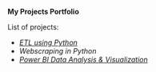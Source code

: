 __My Projects Portfolio__

List of projects:
* _[ETL using Python](https://github.com/mbhagwan/portfolio/tree/main/etl-using-python)_
* _Webscraping in Python_
* _[Power BI Data Analysis & Visualization](https://github.com/mbhagwan/portfolio/tree/main/powerbi-data-analysis-and-visualization)_
